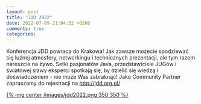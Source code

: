```yaml
---
layout: post
title: "JDD 2022"
date: 2022-07-09 21:04:52 +0200
comments: true
categories: 
---
```


Konferencja JDD powraca do Krakowa! Jak zawsze możecie spodziewać się luźnej atmosfery,
networkingu i technicznych prezentacji, ale tym razem nareszcie na żywo. Setki pasjonatów Java,
przedstawiciele JUGów i światowej sławy eksperci spotkają się, by dzielić się wiedzą i
doświadczeniem - nie może Was zabraknąć! Jako Community Partner zapraszamy do rejestracji na http://jdd.org.pl/

[{% img center /images/jdd2022.png 350 350 %}](http://jdd.org.pl/)